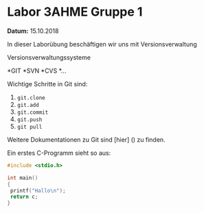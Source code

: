 # Labor 3AHME Gruppe 1
**Datum:** 15.10.2018

In dieser Laborübung
beschäftigen wir uns mit Versionsverwaltung

Versionsverwaltungssysteme

*GIT
*SVN
*CVS
*...

Wichtige Schritte in Git sind:

1. `git.clone`
1. `git.add`
1. `git.commit`
1. `git.push`
1. `git pull`

Weitere Dokumentationen zu Git sind [hier] () zu finden.

Ein erstes C-Programm sieht so aus:

````C
#include <stdio.h>

int main()
{
 printf("Hallo\n");
 return c;
}
